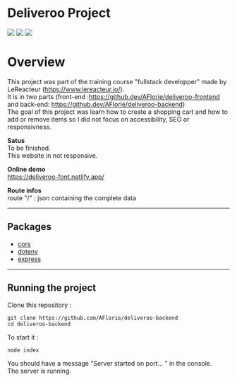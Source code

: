 # Deliveroo Project
![](https://img.shields.io/github/last-commit/AFlorie/deliveroo-backend.svg?style=for-the-badge)
![](https://img.shields.io/website?up_color=green&up_message=online&url=https://deliveroo-font.netlify.app/)
![](https://res.cloudinary.com/drshresqr/image/upload/v1631696390/Git%20ReadMe%20Project%20Images/deliveroo_kvuyrp.png)

# Overview

This project was part of the training course "fullstack developper" made by LeReacteur (https://www.lereacteur.io/).  
It is in two parts (front-end :https://github.dev/AFlorie/deliveroo-frontend and back-end: https://github.dev/AFlorie/deliveroo-backend)  
The goal of this project was learn how to create a shopping cart and how to add or remove items so I did not focus on accessibility, SEO or responsivness.  

**Satus**  
To be finished.  
This website in not responsive.

**Online demo**  
https://deliveroo-font.netlify.app/

**Route infos**  
route "/" : json containing the complete data
  
---

## Packages

- [cors](https://www.npmjs.com/package/cors)
- [dotenv](https://www.npmjs.com/package/dotenv)
- [express](https://www.npmjs.com/package/express)

---

## Running the project

Clone this repository :

```
git clone https://github.com/AFlorie/deliveroo-backend
cd deliveroo-backend
```

To start it :

```
node index
```
You should have a message "Server started on port... " in the console.  
The server is running.